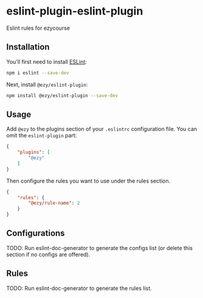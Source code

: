 # eslint-plugin-eslint-plugin

Eslint rules for ezycourse

## Installation

You'll first need to install [ESLint](https://eslint.org/):

```sh
npm i eslint --save-dev
```

Next, install `@ezy/eslint-plugin`:

```sh
npm install @ezy/eslint-plugin --save-dev
```

## Usage

Add `@ezy` to the plugins section of your `.eslintrc` configuration file. You can omit the `eslint-plugin` part:

```json
{
    "plugins": [
        "@ezy"
    ]
}
```

Then configure the rules you want to use under the rules section.

```json
{
    "rules": {
        "@ezy/rule-name": 2
    }
}
```

## Configurations

<!-- begin auto-generated configs list -->
TODO: Run eslint-doc-generator to generate the configs list (or delete this section if no configs are offered).
<!-- end auto-generated configs list -->

## Rules

<!-- begin auto-generated rules list -->
TODO: Run eslint-doc-generator to generate the rules list.
<!-- end auto-generated rules list -->
